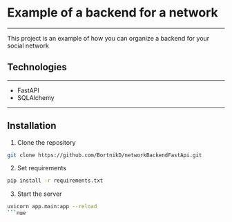 # Example of a backend for a network
---
This project is an example of how you can organize a backend for your social network

## Technologies
---
- FastAPI
- SQLAlchemy
---

## Installation 
1. Clone the repository
```bash
git clone https://github.com/BortnikD/networkBackendFastApi.git
```

2. Set requirements
```bash
pip install -r requirements.txt
```

3. Start the server
```bash
uvicorn app.main:app --reload
```пше